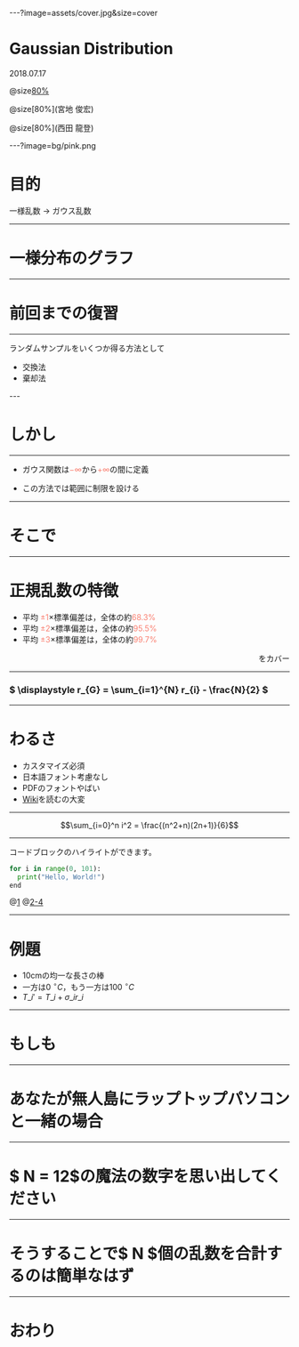 ---?image=assets/cover.jpg&size=cover

# Gaussian Distribution

2018.07.17


@size[80%](機械・情報系コース修士1年)

@size[80%](宮地 俊宏)

@size[80%](西田 龍登)



---?image=bg/pink.png

# 目的

一様乱数 → ガウス乱数

---

# 一様分布のグラフ

---

# 前回までの復習

---

ランダムサンプルをいくつか得る方法として

<ul style="text-align:left">
  <li>交換法</li>
  <li>棄却法</li>
</ul>
---

# しかし

---

* ガウス関数は<font color="Salmon">$-\infty$</font>から<font color="Salmon">$+\infty$</font>の間に定義

* この方法では範囲に制限を設ける

---

# そこで

---

# 正規乱数の特徴

- 平均 <font color="Salmon">$\pm 1$</font>$\times$標準偏差は，全体の約<font color="Salmon">$68.3 \%$</font>
- 平均 <font color="Salmon">$\pm 2$</font>$\times$標準偏差は，全体の約<font color="Salmon">$95.5 \%$</font>
- 平均 <font color="Salmon">$\pm 3$</font>$\times$標準偏差は，全体の約<font color="Salmon">$99.7 \%$</font>
<div style="text-align: right;">
をカバー
</div>

---

### $ \displaystyle r\_{G} = \sum\_{i=1}^{N} r\_{i} - \frac{N}{2} $

---

# わるさ

- カスタマイズ必須
- 日本語フォント考慮なし
- PDFのフォントやばい
- [Wiki](https://github.com/gitpitch/gitpitch/wiki)を読むの大変

---
$$\sum_{i=0}^n i^2 = \frac{(n^2+n)(2n+1)}{6}$$

---

コードブロックのハイライトができます。
```python
for i in range(0, 101):
  print("Hello, World!")
end
```

@[1](ハイライト行の解説も記述できます。)
@[2-4](コメントは[]の右に記述します。)

---

# 例題

* 10cmの均一な長さの棒
* 一方は$0~ ^\circ C$，もう一方は$100~ ^\circ C$
* $T\_{i}' = T\_{i} + \sigma\_{i}r\_{i}$

---

# もしも

---

# あなたが無人島にラップトップパソコンと一緒の場合

---

# $ N = 12$の魔法の数字を思い出してください

---

# そうすることで$ N $個の乱数を合計するのは簡単なはず

---

# おわり

